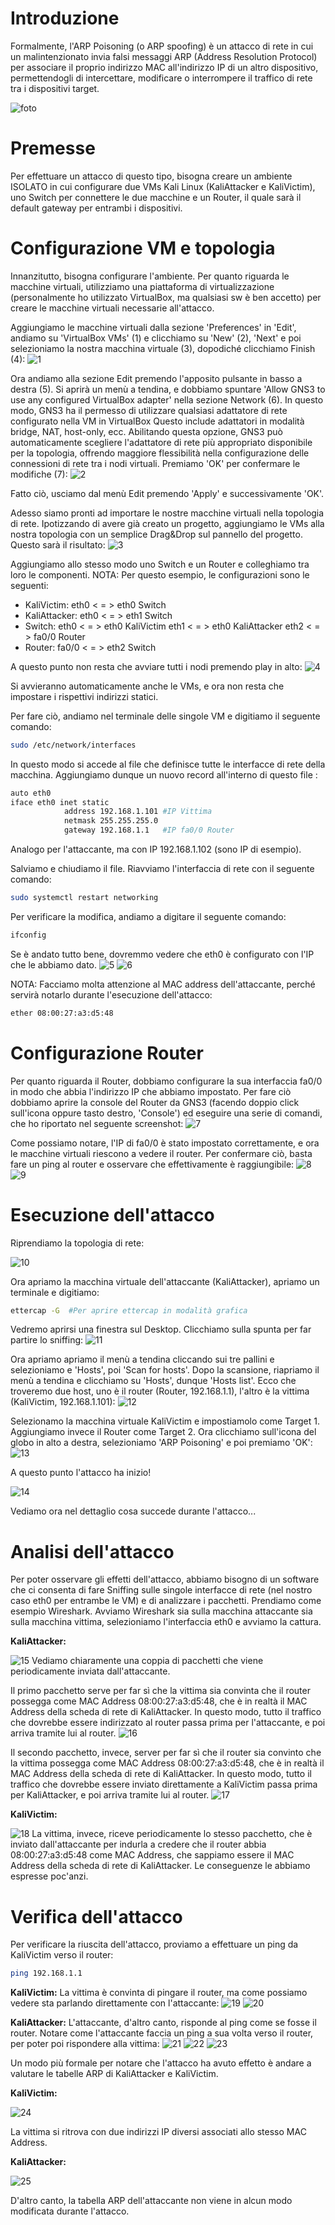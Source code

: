 
# Introduzione
Formalmente, l'ARP Poisoning (o ARP spoofing) è un attacco di rete in cui un malintenzionato invia falsi messaggi ARP (Address Resolution Protocol) per associare il proprio indirizzo MAC all'indirizzo IP di un altro dispositivo, permettendogli di intercettare, modificare o interrompere il traffico di rete tra i dispositivi target.

![foto](https://github.com/user-attachments/assets/7b7d3808-5db1-4b94-bc23-447f5c2e67d2)


# Premesse
Per effettuare un attacco di questo tipo, bisogna creare un ambiente ISOLATO in cui configurare due VMs Kali Linux (KaliAttacker e KaliVictim), uno Switch per connettere le due macchine e un Router, il quale sarà il default gateway per entrambi i dispositivi. 

# Configurazione VM e topologia
Innanzitutto, bisogna configurare l'ambiente.
Per quanto riguarda le macchine virtuali, utilizziamo una piattaforma di virtualizzazione (personalmente ho utilizzato VirtualBox, ma qualsiasi sw è ben accetto) per creare le macchine virtuali necessarie all'attacco.

Aggiungiamo le macchine virtuali dalla sezione 'Preferences' in 'Edit', andiamo su 'VirtualBox VMs' (1) e clicchiamo su 'New' (2), 'Next' e poi selezioniamo la nostra macchina virtuale (3), dopodiché clicchiamo Finish (4):
![1](https://github.com/user-attachments/assets/63fa5847-2699-49fb-9f54-ea50d4cb868c)


Ora andiamo alla sezione Edit premendo l'apposito pulsante in basso a destra (5). 
Si aprirà un menù a tendina, e dobbiamo spuntare 'Allow GNS3 to use any configured VirtualBox adapter' nella sezione Network (6). In questo modo, GNS3 ha il permesso di utilizzare qualsiasi adattatore di rete configurato nella VM in VirtualBox Questo include adattatori in modalità bridge, NAT, host-only, ecc. Abilitando questa opzione, GNS3 può automaticamente scegliere l'adattatore di rete più appropriato disponibile per la topologia, offrendo maggiore flessibilità nella configurazione delle connessioni di rete tra i nodi virtuali. 
Premiamo 'OK' per confermare le modifiche (7):
![2](https://github.com/user-attachments/assets/54cfdf4c-d1a1-424e-b62b-253090af7fe2)

Fatto ciò, usciamo dal menù Edit premendo 'Apply' e successivamente 'OK'.



Adesso siamo pronti ad importare le nostre macchine virtuali nella topologia di rete.
Ipotizzando di avere già creato un progetto, aggiungiamo le VMs alla nostra topologia con un semplice Drag&Drop sul pannello del progetto.
Questo sarà il risultato:
![3](https://github.com/user-attachments/assets/ca8b4f73-aeeb-4e99-851a-13946d721b4e)


Aggiungiamo allo stesso modo uno Switch e un Router e colleghiamo tra loro le componenti.
NOTA: Per questo esempio, le configurazioni sono le seguenti:
-  KaliVictim:  eth0 < = > eth0 Switch
-  KaliAttacker:  eth0 < = > eth1 Switch
-  Switch:  eth0 < = > eth0 KaliVictim
            eth1 < = > eth0 KaliAttacker
            eth2 < = > fa0/0 Router
-  Router:  fa0/0 < = > eth2 Switch

A questo punto non resta che avviare tutti i nodi premendo play in alto:
![4](https://github.com/user-attachments/assets/54d6d9ea-362d-4b38-8851-7a390f663fdc)

Si avvieranno automaticamente anche le VMs, e ora non resta che impostare i rispettivi indirizzi statici.



Per fare ciò, andiamo nel terminale delle singole VM e digitiamo il seguente comando:
```bash
sudo /etc/network/interfaces
```

In questo modo si accede al file che definisce tutte le interfacce di rete della macchina.
Aggiungiamo dunque un nuovo record all'interno di questo file :
```bash
auto eth0
iface eth0 inet static
            address 192.168.1.101 #IP Vittima
            netmask 255.255.255.0
            gateway 192.168.1.1   #IP fa0/0 Router
```
Analogo per l'attaccante, ma con IP 192.168.1.102 (sono IP di esempio).

Salviamo e chiudiamo il file. Riavviamo l'interfaccia di rete con il seguente comando:
```bash
sudo systemctl restart networking
```

Per verificare la modifica, andiamo a digitare il seguente comando:
```bash
ifconfig
```

Se è andato tutto bene, dovremmo vedere che eth0 è configurato con l'IP che le abbiamo dato.
![5](https://github.com/user-attachments/assets/3e7388b9-be7f-4a43-9683-dfdebd1179a5)
![6](https://github.com/user-attachments/assets/e9594b21-5c24-402d-8f63-80167814276e)

NOTA: Facciamo molta attenzione al MAC address dell'attaccante, perché servirà notarlo durante l'esecuzione dell'attacco:
```bash
ether 08:00:27:a3:d5:48
```


# Configurazione Router
Per quanto riguarda il Router, dobbiamo configurare la sua interfaccia fa0/0 in modo che abbia l'indirizzo IP che abbiamo impostato.
Per fare ciò dobbiamo aprire la console del Router da GNS3 (facendo doppio click sull'icona oppure tasto destro, 'Console') ed eseguire una serie di comandi, che ho riportato nel seguente screenshot:
![7](https://github.com/user-attachments/assets/18afbe0f-b89d-4772-9ee8-8f1299977caf)

Come possiamo notare, l'IP di fa0/0 è stato impostato correttamente, e ora le macchine virtuali riescono a vedere il router.
Per confermare ciò, basta fare un ping al router e osservare che effettivamente è raggiungibile:
![8](https://github.com/user-attachments/assets/718207c0-d33d-4dc0-be61-8e132c3714e5)
![9](https://github.com/user-attachments/assets/d4db4546-3ff4-48a3-a727-273438d8eb60)


# Esecuzione dell'attacco

Riprendiamo la topologia di rete:

![10](https://github.com/user-attachments/assets/16ed1759-a90d-4968-9dd5-6ea71bc6a011)

Ora apriamo la macchina virtuale dell'attaccante (KaliAttacker), apriamo un terminale e digitiamo:
```bash
ettercap -G  #Per aprire ettercap in modalità grafica
```
Vedremo aprirsi una finestra sul Desktop. Clicchiamo sulla spunta per far partire lo sniffing:
![11](https://github.com/user-attachments/assets/d03b590d-eba5-4f68-a926-bbaab59c09c3)

Ora apriamo apriamo il menù a tendina cliccando sui tre pallini e selezioniamo e 'Hosts', poi 'Scan for hosts'.
Dopo la scansione, riapriamo il menù a tendina e clicchiamo su 'Hosts', dunque 'Hosts list'.
Ecco che troveremo due host, uno è il router (Router, 192.168.1.1), l'altro è la vittima (KaliVictim, 192.168.1.101):
![12](https://github.com/user-attachments/assets/71316649-899e-4dc7-b76f-936a87a89bfa)

Selezionamo la macchina virtuale KaliVictim e impostiamolo come Target 1. Aggiungiamo invece il Router come Target 2.
Ora clicchiamo sull'icona del globo in alto a destra, selezioniamo 'ARP Poisoning' e poi premiamo 'OK':
![13](https://github.com/user-attachments/assets/ed57bb0c-6e42-45b1-9f9c-aab5922afd9e)

A questo punto l'attacco ha inizio!

![14](https://github.com/user-attachments/assets/f70f4c20-7de5-4f8d-984b-0cc5d7e55c76)



Vediamo ora nel dettaglio cosa succede durante l'attacco...


# Analisi dell'attacco

Per poter osservare gli effetti dell'attacco, abbiamo bisogno di un software che ci consenta di fare Sniffing sulle singole interfacce di rete (nel nostro caso eth0 per entrambe le VM) e di analizzare i pacchetti. Prendiamo come esempio Wireshark.
Avviamo Wireshark sia sulla macchina attaccante sia sulla macchina vittima, selezioniamo l'interfaccia eth0 e avviamo la cattura.


**KaliAttacker:**

![15](https://github.com/user-attachments/assets/014efe01-c880-4f62-9329-2c3f5bbfc1e2)
Vediamo chiaramente una coppia di pacchetti che viene periodicamente inviata dall'attaccante.

Il primo pacchetto serve per far sì che la vittima sia convinta che il router possegga come MAC Address 08:00:27:a3:d5:48, che è in realtà il MAC Address della scheda di rete di KaliAttacker.
In questo modo, tutto il traffico che dovrebbe essere indirizzato al router passa prima per l'attaccante, e poi arriva tramite lui al router.
![16](https://github.com/user-attachments/assets/d6fc360d-b0a4-482e-b5e1-03a4eedd27b3)

Il secondo pacchetto, invece, server per far sì che il router sia convinto che la vittima possegga come MAC Address 08:00:27:a3:d5:48, che è in realtà il MAC Address della scheda di rete di KaliAttacker.
In questo modo, tutto il traffico che dovrebbe essere inviato direttamente a KaliVictim passa prima per KaliAttacker, e poi arriva tramite lui al router.
![17](https://github.com/user-attachments/assets/e08223cf-786a-4d95-b0a9-52467edc143d)



**KaliVictim:**

![18](https://github.com/user-attachments/assets/12319053-c881-4a69-bc1b-c625bc11935a)
La vittima, invece, riceve periodicamente lo stesso pacchetto, che è inviato dall'attaccante per indurla a credere che il router abbia 08:00:27:a3:d5:48 come MAC Address, che sappiamo essere il MAC Address della scheda di rete di KaliAttacker. 
Le conseguenze le abbiamo espresse poc'anzi.


# Verifica dell'attacco

Per verificare la riuscita dell'attacco, proviamo a effettuare un ping da KaliVictim verso il router:
```bash
ping 192.168.1.1
```

**KaliVictim:**
La vittima è convinta di pingare il router, ma come possiamo vedere sta parlando direttamente con l'attaccante:
![19](https://github.com/user-attachments/assets/b4588c1c-ba12-41e2-879e-335275933c18)
![20](https://github.com/user-attachments/assets/b85d374e-e1d8-49b1-9e67-b7783c59e3a3)



**KaliAttacker:**
L'attaccante, d'altro canto, risponde al ping come se fosse il router. 
Notare come l'attaccante faccia un ping a sua volta verso il router, per poter poi rispondere alla vittima:
![21](https://github.com/user-attachments/assets/8e6c0577-2c3e-4098-b4b4-6708bc259220)
![22](https://github.com/user-attachments/assets/911680c0-5b52-47e9-b06b-98e23546c955)
![23](https://github.com/user-attachments/assets/0b19a438-0f5e-4c33-a357-f140d7759430)




Un modo più formale per notare che l'attacco ha avuto effetto è andare a valutare le tabelle ARP di KaliAttacker e KaliVictim.

**KaliVictim:**

![24](https://github.com/user-attachments/assets/2480df7f-5f0c-4a15-9d42-085a029ef7ae)

La vittima si ritrova con due indirizzi IP diversi associati allo stesso MAC Address.



**KaliAttacker:**

![25](https://github.com/user-attachments/assets/9054ab71-f069-46c6-b8f5-570cdc8ee85e)

D'altro canto, la tabella ARP dell'attaccante non viene in alcun modo modificata durante l'attacco.


